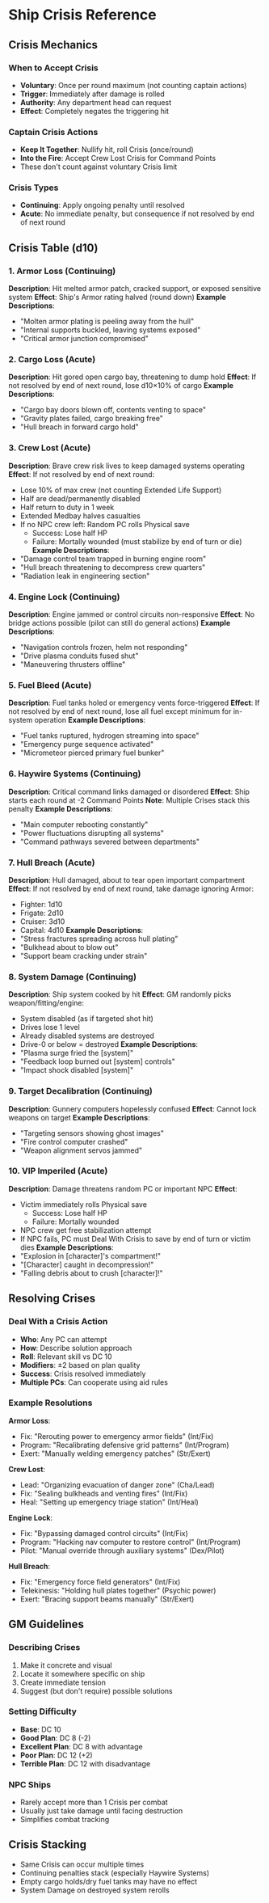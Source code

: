 # Ship Crisis Reference

## Crisis Mechanics

### When to Accept Crisis
- **Voluntary**: Once per round maximum (not counting captain actions)
- **Trigger**: Immediately after damage is rolled
- **Authority**: Any department head can request
- **Effect**: Completely negates the triggering hit

### Captain Crisis Actions
- **Keep It Together**: Nullify hit, roll Crisis (once/round)
- **Into the Fire**: Accept Crew Lost Crisis for Command Points
- These don't count against voluntary Crisis limit

### Crisis Types
- **Continuing**: Apply ongoing penalty until resolved
- **Acute**: No immediate penalty, but consequence if not resolved by end of next round

## Crisis Table (d10)

### 1. Armor Loss (Continuing)
**Description**: Hit melted armor patch, cracked support, or exposed sensitive system
**Effect**: Ship's Armor rating halved (round down)
**Example Descriptions**:
- "Molten armor plating is peeling away from the hull"
- "Internal supports buckled, leaving systems exposed"
- "Critical armor junction compromised"

### 2. Cargo Loss (Acute)
**Description**: Hit gored open cargo bay, threatening to dump hold
**Effect**: If not resolved by end of next round, lose d10×10% of cargo
**Example Descriptions**:
- "Cargo bay doors blown off, contents venting to space"
- "Gravity plates failed, cargo breaking free"
- "Hull breach in forward cargo hold"

### 3. Crew Lost (Acute)
**Description**: Brave crew risk lives to keep damaged systems operating
**Effect**: If not resolved by end of next round:
- Lose 10% of max crew (not counting Extended Life Support)
- Half are dead/permanently disabled
- Half return to duty in 1 week
- Extended Medbay halves casualties
- If no NPC crew left: Random PC rolls Physical save
  - Success: Lose half HP
  - Failure: Mortally wounded (must stabilize by end of turn or die)
**Example Descriptions**:
- "Damage control team trapped in burning engine room"
- "Hull breach threatening to decompress crew quarters"
- "Radiation leak in engineering section"

### 4. Engine Lock (Continuing)
**Description**: Engine jammed or control circuits non-responsive
**Effect**: No bridge actions possible (pilot can still do general actions)
**Example Descriptions**:
- "Navigation controls frozen, helm not responding"
- "Drive plasma conduits fused shut"
- "Maneuvering thrusters offline"

### 5. Fuel Bleed (Acute)  
**Description**: Fuel tanks holed or emergency vents force-triggered
**Effect**: If not resolved by end of next round, lose all fuel except minimum for in-system operation
**Example Descriptions**:
- "Fuel tanks ruptured, hydrogen streaming into space"
- "Emergency purge sequence activated"
- "Micrometeor pierced primary fuel bunker"

### 6. Haywire Systems (Continuing)
**Description**: Critical command links damaged or disordered
**Effect**: Ship starts each round at -2 Command Points
**Note**: Multiple Crises stack this penalty
**Example Descriptions**:
- "Main computer rebooting constantly"
- "Power fluctuations disrupting all systems"
- "Command pathways severed between departments"

### 7. Hull Breach (Acute)
**Description**: Hull damaged, about to tear open important compartment
**Effect**: If not resolved by end of next round, take damage ignoring Armor:
- Fighter: 1d10
- Frigate: 2d10
- Cruiser: 3d10  
- Capital: 4d10
**Example Descriptions**:
- "Stress fractures spreading across hull plating"
- "Bulkhead about to blow out"
- "Support beam cracking under strain"

### 8. System Damage (Continuing)
**Description**: Ship system cooked by hit
**Effect**: GM randomly picks weapon/fitting/engine:
- System disabled (as if targeted shot hit)
- Drives lose 1 level
- Already disabled systems are destroyed
- Drive-0 or below = destroyed
**Example Descriptions**:
- "Plasma surge fried the [system]"
- "Feedback loop burned out [system] controls"
- "Impact shock disabled [system]"

### 9. Target Decalibration (Continuing)
**Description**: Gunnery computers hopelessly confused
**Effect**: Cannot lock weapons on target
**Example Descriptions**:
- "Targeting sensors showing ghost images"
- "Fire control computer crashed"
- "Weapon alignment servos jammed"

### 10. VIP Imperiled (Acute)  
**Description**: Damage threatens random PC or important NPC
**Effect**: 
- Victim immediately rolls Physical save
  - Success: Lose half HP
  - Failure: Mortally wounded
- NPC crew get free stabilization attempt
- If NPC fails, PC must Deal With Crisis to save by end of turn or victim dies
**Example Descriptions**:
- "Explosion in [character]'s compartment!"
- "[Character] caught in decompression!"
- "Falling debris about to crush [character]!"

## Resolving Crises

### Deal With a Crisis Action
- **Who**: Any PC can attempt
- **How**: Describe solution approach
- **Roll**: Relevant skill vs DC 10
- **Modifiers**: ±2 based on plan quality
- **Success**: Crisis resolved immediately
- **Multiple PCs**: Can cooperate using aid rules

### Example Resolutions

**Armor Loss**:
- Fix: "Rerouting power to emergency armor fields" (Int/Fix)
- Program: "Recalibrating defensive grid patterns" (Int/Program)
- Exert: "Manually welding emergency patches" (Str/Exert)

**Crew Lost**:
- Lead: "Organizing evacuation of danger zone" (Cha/Lead)
- Fix: "Sealing bulkheads and venting fires" (Int/Fix)
- Heal: "Setting up emergency triage station" (Int/Heal)

**Engine Lock**:
- Fix: "Bypassing damaged control circuits" (Int/Fix)
- Program: "Hacking nav computer to restore control" (Int/Program)  
- Pilot: "Manual override through auxiliary systems" (Dex/Pilot)

**Hull Breach**:
- Fix: "Emergency force field generators" (Int/Fix)
- Telekinesis: "Holding hull plates together" (Psychic power)
- Exert: "Bracing support beams manually" (Str/Exert)

## GM Guidelines

### Describing Crises
1. Make it concrete and visual
2. Locate it somewhere specific on ship
3. Create immediate tension
4. Suggest (but don't require) possible solutions

### Setting Difficulty
- **Base**: DC 10
- **Good Plan**: DC 8 (-2)
- **Excellent Plan**: DC 8 with advantage
- **Poor Plan**: DC 12 (+2)
- **Terrible Plan**: DC 12 with disadvantage

### NPC Ships
- Rarely accept more than 1 Crisis per combat
- Usually just take damage until facing destruction
- Simplifies combat tracking

## Crisis Stacking

- Same Crisis can occur multiple times
- Continuing penalties stack (especially Haywire Systems)
- Empty cargo holds/dry fuel tanks may have no effect
- System Damage on destroyed system rerolls